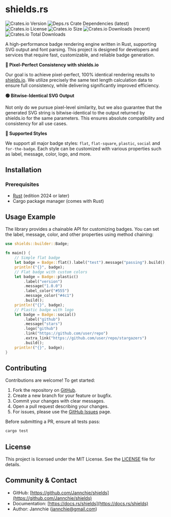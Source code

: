# shields.rs

![Crates.io Version](https://img.shields.io/crates/v/shields)
![Deps.rs Crate Dependencies (latest)](https://img.shields.io/deps-rs/shields/latest)
![Crates.io License](https://img.shields.io/crates/l/shields)
![Crates.io Size](https://img.shields.io/crates/size/shields)
![Crates.io Downloads (recent)](https://img.shields.io/crates/dr/shields)
![Crates.io Total Downloads](https://img.shields.io/crates/d/shields)

A high-performance badge rendering engine written in Rust, supporting SVG output and font parsing. This project is designed for developers and services that require fast, customizable, and reliable badge generation.

**🎯 Pixel-Perfect Consistency with shields.io**

Our goal is to achieve pixel-perfect, 100% identical rendering results to [shields.io](https://shields.io/). We utilize precisely the same text length calculation data to ensure full consistency, while delivering significantly improved efficiency.

**🟢 Bitwise-Identical SVG Output**

Not only do we pursue pixel-level similarity, but we also guarantee that the generated SVG string is bitwise-identical to the output returned by shields.io for the same parameters. This ensures absolute compatibility and consistency for all use cases.

**🎨 Supported Styles**

We support all major badge styles: `flat`, `flat-square`, `plastic`, `social` and `for-the-badge`. Each style can be customized with various properties such as label, message, color, logo, and more.

## Installation

### Prerequisites

- [Rust](https://www.rust-lang.org/tools/install) (edition 2024 or later)
- Cargo package manager (comes with Rust)

## Usage Example

The library provides a chainable API for customizing badges. You can set the label, message, color, and other properties using method chaining:

```rust
use shields::builder::Badge;

fn main() {
    // Simple flat badge
    let badge = Badge::flat().label("test").message("passing").build();
    println!("{}", badge);
    // Flat badge with custom colors
    let badge = Badge::plastic()
        .label("version")
        .message("1.0.0")
        .label_color("#555")
        .message_color("#4c1")
        .build();
    println!("{}", badge);
    // Plastic badge with logo
    let badge = Badge::social()
        .label("github")
        .message("stars")
        .logo("github")
        .link("https://github.com/user/repo")
        .extra_link("https://github.com/user/repo/stargazers")
        .build();
    println!("{}", badge);
}
```

## Contributing

Contributions are welcome! To get started:

1. Fork the repository on [GitHub](https://github.com/Jannchie/shields).
2. Create a new branch for your feature or bugfix.
3. Commit your changes with clear messages.
4. Open a pull request describing your changes.
5. For issues, please use the [GitHub Issues](https://github.com/Jannchie/shields/issues) page.

Before submitting a PR, ensure all tests pass:

```bash
cargo test
```

## License

This project is licensed under the MIT License. See the [LICENSE](LICENSE) file for details.

## Community & Contact

- GitHub: [https://github.com/Jannchie/shields](https://github.com/Jannchie/shields)
- Documentation: [https://docs.rs/shields](https://docs.rs/shields)
- Author: Jannchie (<jannchie@gmail.com>)
